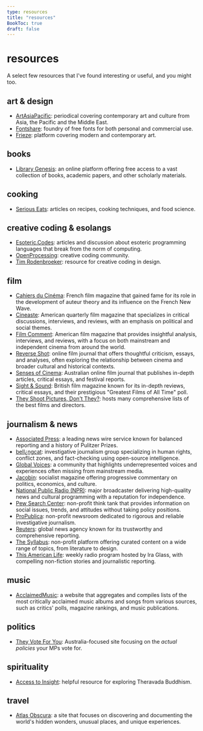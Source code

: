 ```yaml
---
type: resources
title: "resources"
BookToc: true
draft: false
---
```


# resources

A select few resources that I've found interesting or useful, and you might too.

## art & design

- [ArtAsiaPacific](https://artasiapacific.com/): periodical covering contemporary art and culture from Asia, the Pacific and the Middle East.
- [Fontshare](https://www.fontshare.com/): foundry of free fonts for both personal and commercial use.
- [Frieze](https://www.frieze.com/): platform covering modern and contemporary art.

## books

- [Library Genesis](https://www.libgen.is/): an online platform offering free access to a vast collection of books, academic papers, and other scholarly materials.

## cooking

- [Serious Eats](https://www.seriouseats.com/): articles on recipes, cooking techniques, and food science.

## creative coding & esolangs

- [Esoteric.Codes](https://esoteric.codes/): articles and discussion about esoteric programming languages that break from the norm of computing.
- [OpenProcessing](https://openprocessing.org/): creative coding community.
- [Tim Rodenbroeker](https://timrodenbroeker.de/): resource for creative coding in design.

## film

- [Cahiers du Cinéma](https://www.cahiersducinema.com/): French film magazine that gained fame for its role in the development of auteur theory and its influence on the French New Wave.
- [Cineaste](https://www.cineaste.com/): American quarterly film magazine that specializes in critical discussions, interviews, and reviews, with an emphasis on political and social themes.
- [Film Comment](https://www.filmcomment.com/): American film magazine that provides insightful analysis, interviews, and reviews, with a focus on both mainstream and independent cinema from around the world.
- [Reverse Shot](https://reverseshot.org/): online film journal that offers thoughtful criticism, essays, and analyses, often exploring the relationship between cinema and broader cultural and historical contexts.
- [Senses of Cinema](https://www.sensesofcinema.com/): Australian online film journal that publishes in-depth articles, critical essays, and festival reports.
- [Sight & Sound](https://www.bfi.org.uk/sight-and-sound): British film magazine known for its in-depth reviews, critical essays, and their prestigious "Greatest Films of All Time" poll.
- [They Shoot Pictures, Don't They?](https://www.theyshootpictures.com/): hosts many comprehensive lists of the best films and directors.

## journalism & news

- [Associated Press](https://apnews.com/): a leading news wire service known for balanced reporting and a history of Pulitzer Prizes.
- [bell¿ngcat](https://www.bellingcat.com/): investigative journalism group specializing in human rights, conflict zones, and fact-checking using open-source intelligence.
- [Global Voices](https://globalvoices.org/): a community that highlights underrepresented voices and experiences often missing from mainstream media.
- [Jacobin](https://jacobin.com/): socialist magazine offering progressive commentary on politics, economics, and culture.
- [National Public Radio (NPR)](https://www.npr.org/): major broadcaster delivering high-quality news and cultural programming with a reputation for independence.
- [Pew Search Center](https://www.pewresearch.org/): non-profit think tank that provides information on social issues, trends, and attitudes without taking policy positions.
- [ProPublica](https://www.propublica.org/): non-profit newsroom dedicated to rigorous and reliable investigative journalism.
- [Reuters](https://www.reuters.com/): global news agency known for its trustworthy and comprehensive reporting.
- [The Syllabus](https://www.the-syllabus.com/): non-profit platform offering curated content on a wide range of topics, from literature to design.
- [This American Life](https://www.thisamericanlife.org/): weekly radio program hosted by Ira Glass, with compelling non-fiction stories and journalistic reporting.

## music

- [AcclaimedMusic](https://www.acclaimedmusic.net/): a website that aggregates and compiles lists of the most critically acclaimed music albums and songs from various sources, such as critics' polls, magazine rankings, and music publications.

## politics

- [They Vote For You](https://theyvoteforyou.org.au/): Australia-focused site focusing on the *actual policies* your MPs vote for.

## spirituality

- [Access to Insight](https://accesstoinsight.org/): helpful resource for exploring Theravada Buddhism.

## travel

- [Atlas Obscura](https://www.atlasobscura.com/): a site that focuses on discovering and documenting the world's hidden wonders, unusual places, and unique experiences.